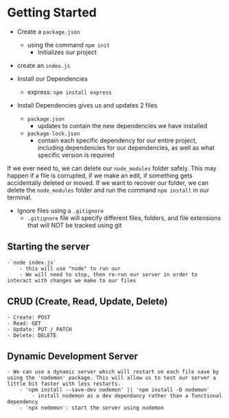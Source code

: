 # Getting Started
- Create a `package.json`
	- using the command `npm init`
		- Initializes our project
- create an `index.js`

- Install our Dependencies 
	- express: `npm install express`

- Install Dependencies gives us and updates 2 files
	- `package.json`
		- updates to contain the new dependencies we have installed
	- `package-lock.json`
		- contain each specific dependency for our entire project, including dependencies for our dependencies, as well as what specific version is required

If we ever need to, we can delete our `node_modules` folder safely. This may happen if a file is corrupted, if we make an edit, if something gets accidentally deleted or moved. If we want to recover our folder, we can delete the `node_modules` folder and run the command `npm install` in  our terminal.

- Ignore files using a `.gitignore`
	- `.gitignore` file will specify different files, folders, and file extensions that will NOT be tracked using git

## Starting the server
	-`node index.js`
		- this will use "node" to run our 
		- We will need to stop, then re-run our server in order to interact with changes we make to our files

## CRUD (Create, Read, Update, Delete)
	- Create: POST
	- Read: GET
	- Update: PUT / PATCH
	- Delete: DELETE

## Dynamic Development Server
	- We can use a dynamic server which will restart on each file save by using the 'nodemon' package. This will allow us to test our server a little bit faster with less restarts.
		- 'npm install --save-dev nodemon' || 'npm install -D nodemon'
			- install nodemon as a dev dependancy rather than a functional dependency
		- 'npx nodemon': start the server using nodemon